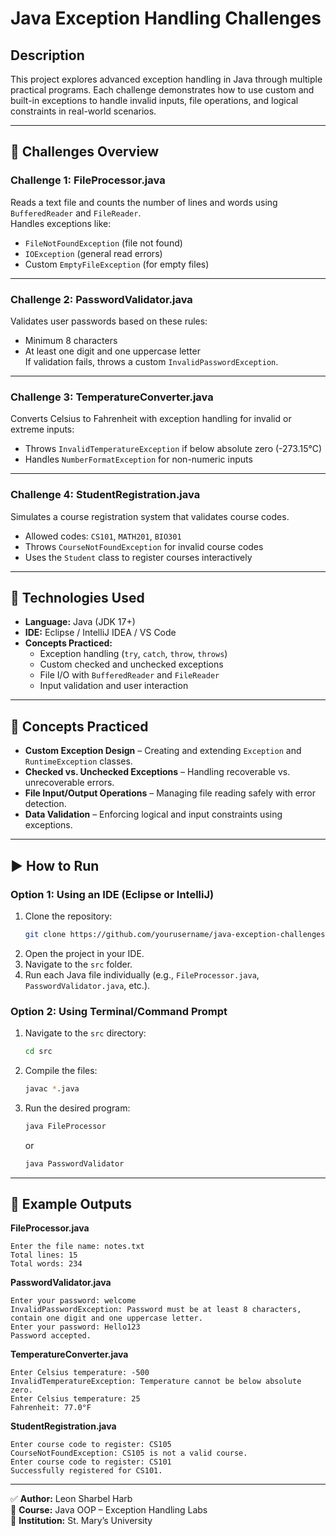 # Java Exception Handling Challenges  

## Description  
This project explores advanced exception handling in Java through multiple practical programs. Each challenge demonstrates how to use custom and built-in exceptions to handle invalid inputs, file operations, and logical constraints in real-world scenarios.  

---

## 📘 Challenges Overview  

### **Challenge 1: FileProcessor.java**  
Reads a text file and counts the number of lines and words using `BufferedReader` and `FileReader`.  
Handles exceptions like:  
- `FileNotFoundException` (file not found)  
- `IOException` (general read errors)  
- Custom `EmptyFileException` (for empty files)  

---

### **Challenge 2: PasswordValidator.java**  
Validates user passwords based on these rules:  
- Minimum 8 characters  
- At least one digit and one uppercase letter  
If validation fails, throws a custom `InvalidPasswordException`.  

---

### **Challenge 3: TemperatureConverter.java**  
Converts Celsius to Fahrenheit with exception handling for invalid or extreme inputs:  
- Throws `InvalidTemperatureException` if below absolute zero (-273.15°C)  
- Handles `NumberFormatException` for non-numeric inputs  

---

### **Challenge 4: StudentRegistration.java**  
Simulates a course registration system that validates course codes.  
- Allowed codes: `CS101`, `MATH201`, `BIO301`  
- Throws `CourseNotFoundException` for invalid course codes  
- Uses the `Student` class to register courses interactively  

---

## 🧰 Technologies Used  
- **Language:** Java (JDK 17+)  
- **IDE:** Eclipse / IntelliJ IDEA / VS Code  
- **Concepts Practiced:**  
  - Exception handling (`try`, `catch`, `throw`, `throws`)  
  - Custom checked and unchecked exceptions  
  - File I/O with `BufferedReader` and `FileReader`  
  - Input validation and user interaction  

---

## 🧩 Concepts Practiced  
- **Custom Exception Design** – Creating and extending `Exception` and `RuntimeException` classes.  
- **Checked vs. Unchecked Exceptions** – Handling recoverable vs. unrecoverable errors.  
- **File Input/Output Operations** – Managing file reading safely with error detection.  
- **Data Validation** – Enforcing logical and input constraints using exceptions.  

---

## ▶️ How to Run  

### **Option 1: Using an IDE (Eclipse or IntelliJ)**  
1. Clone the repository:  
   ```bash
   git clone https://github.com/yourusername/java-exception-challenges.git
   ```  
2. Open the project in your IDE.  
3. Navigate to the `src` folder.  
4. Run each Java file individually (e.g., `FileProcessor.java`, `PasswordValidator.java`, etc.).  

### **Option 2: Using Terminal/Command Prompt**  
1. Navigate to the `src` directory:  
   ```bash
   cd src
   ```  
2. Compile the files:  
   ```bash
   javac *.java
   ```  
3. Run the desired program:  
   ```bash
   java FileProcessor
   ```  
   or  
   ```bash
   java PasswordValidator
   ```  

---

## 🧠 Example Outputs  

**FileProcessor.java**  
```
Enter the file name: notes.txt
Total lines: 15
Total words: 234
```

**PasswordValidator.java**  
```
Enter your password: welcome
InvalidPasswordException: Password must be at least 8 characters, contain one digit and one uppercase letter.
Enter your password: Hello123
Password accepted.
```

**TemperatureConverter.java**  
```
Enter Celsius temperature: -500
InvalidTemperatureException: Temperature cannot be below absolute zero.
Enter Celsius temperature: 25
Fahrenheit: 77.0°F
```

**StudentRegistration.java**  
```
Enter course code to register: CS105
CourseNotFoundException: CS105 is not a valid course.
Enter course code to register: CS101
Successfully registered for CS101.
```

---

✅ **Author:** Leon Sharbel Harb  
📅 **Course:** Java OOP – Exception Handling Labs  
🏫 **Institution:** St. Mary’s University  
